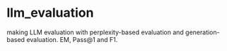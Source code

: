 # llm_evaluation
making LLM evaluation with perplexity-based evaluation and generation-based evaluation. 
EM, Pass@1 and F1.
